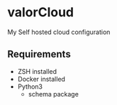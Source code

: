# valorCloud
My Self hosted cloud configuration


## Requirements

- ZSH installed
- Docker installed
- Python3
  - schema package
